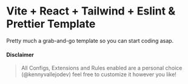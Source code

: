 # Vite + React + Tailwind + Eslint & Prettier Template

Pretty much a grab-and-go template so you can start coding asap.

#### Disclaimer

> All Configs, Extensions and Rules enabled are a personal choice (@kennyvallejodev) feel free to customize it however you like!
